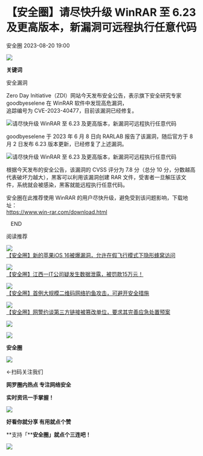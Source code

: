 #  【安全圈】请尽快升级 WinRAR 至 6.23 及更高版本，新漏洞可远程执行任意代码   
 安全圈   2023-08-20 19:00  
  
![](https://mmbiz.qpic.cn/mmbiz_jpg/aBHpjnrGylgSxa9I02IBd3bgLEhwfJCeRibw3LEjMujeAhD2CvyiaVCZJVHGHODbkPx3pViaX0sAibZsDun6sicUzdQ/640?wx_fmt=jpeg "")  
  
  
**关键词**  
  
  
  
安全漏洞  
  
  
  
Zero Day Initiative（ZDI）网站今天发布安全公告，表示旗下安全研究专家 goodbyeselene 在 WinRAR 软件中发现高危漏洞，  
追踪编号为 CVE-2023-40477，目前该漏洞已经修复。  
  
![](https://mmbiz.qpic.cn/sz_mmbiz_jpg/aBHpjnrGylja35Al3dvjEb6vp5O3Ur5bOKpG2zO39licrXvsdUEVajw6uBzjMo9pl1Oxm6kM3ibUBwiabqn6JibAvw/640?wx_fmt=jpeg "请尽快升级 WinRAR 至 6.23 及更高版本，新漏洞可远程执行任意代码")  
  
goodbyeselene 于 2023 年 6 月 8 日向 RARLAB 报告了该漏洞，随后官方于 8 月 2 日发布 6.23 版本更新，已经修复了上述漏洞。  
  
![](https://mmbiz.qpic.cn/sz_mmbiz_png/aBHpjnrGylja35Al3dvjEb6vp5O3Ur5bibFtXRfwhkmgiaCrMNt0gnxp1YOu0gN0Utqa1lFhJeQRNBv13KCORIjw/640?wx_fmt=png "请尽快升级 WinRAR 至 6.23 及更高版本，新漏洞可远程执行任意代码")  
  
根据今天发布的安全公告，该漏洞的 CVSS 评分为 7.8 分（总分 10 分，分数越高代表破坏力越大），黑客可以利用该漏洞创建 RAR 文件，受害者一旦解压该文件，系统就会被感染，黑客就能远程执行任意代码。  
  
安全圈在此推荐使用 WinRAR 的用户尽快升级，避免受到该问题影响，下载地址：  
https://www.win-rar.com/download.html  
  
  
   END    
  
  
阅读推荐  
  
  
![](https://mmbiz.qpic.cn/sz_mmbiz_jpg/aBHpjnrGylja35Al3dvjEb6vp5O3Ur5btXgTksljxCIMhOSXI3T1eu5a8Vian3uwrWictHlODHqHfYspa2yI2tGQ/640?wx_fmt=jpeg "")  
[【安全圈】新的苹果iOS 16被爆漏洞，允许在假飞行模式下隐形蜂窝访问](http://mp.weixin.qq.com/s?__biz=MzIzMzE4NDU1OQ==&mid=2652042320&idx=1&sn=4fd648be22478735163712c1a8536774&chksm=f36fd810c41851060e5d63839f628d20fe0606e7c1a9b03a9a0c26eb78f81c46fea3e58f1be3&scene=21#wechat_redirect)  
[](http://mp.weixin.qq.com/s?__biz=MzIzMzE4NDU1OQ==&mid=2652042320&idx=1&sn=4fd648be22478735163712c1a8536774&chksm=f36fd810c41851060e5d63839f628d20fe0606e7c1a9b03a9a0c26eb78f81c46fea3e58f1be3&scene=21#wechat_redirect)  
  
  
  
![](https://mmbiz.qpic.cn/sz_mmbiz_png/aBHpjnrGylgdKibeDibwor3bmBFGNEhOS6H4e4t6No0ytn0DiaFs25lAPBHFEjH7ZTnH3IYxamRWFenNpxmzy0OQA/640?wx_fmt=png "")  
[【安全圈】江西一IT公司疑发生数据泄露，被罚款15万元！](http://mp.weixin.qq.com/s?__biz=MzIzMzE4NDU1OQ==&mid=2652042320&idx=2&sn=44fa142a3ea59c5c897cb5b00d7647a7&chksm=f36fd810c41851061c1614b6c68fe6bcc3548d97e2cbe5b6fadd7e5326c3f3ee6a1e9afd7359&scene=21#wechat_redirect)  
  
  
  
![](https://mmbiz.qpic.cn/sz_mmbiz_jpg/aBHpjnrGylja35Al3dvjEb6vp5O3Ur5b1dfXrLBW7Roibw3dueVHp7keNficaMupBy5JtMGQggVNVOQva8xLn3nw/640?wx_fmt=jpeg "")  
[【安全圈】首例大规模二维码网络钓鱼攻击，可避开安全措施](http://mp.weixin.qq.com/s?__biz=MzIzMzE4NDU1OQ==&mid=2652042320&idx=3&sn=c3b112a7c2421ff4d23ccb598afeded4&chksm=f36fd810c4185106acc28fecd78435345e985d9332f6c33a929e697756ff37b17c3774daadcc&scene=21#wechat_redirect)  
  
  
  
![](https://mmbiz.qpic.cn/sz_mmbiz_jpg/aBHpjnrGylja35Al3dvjEb6vp5O3Ur5b9icpiblJ8jxIFuOFKXnI81X6DVp3Tzs6Nv9ibyUd9Gd64icicvTrRHObNuQ/640?wx_fmt=jpeg "")  
[【安全圈】网警约谈第三方链接被篡改单位，要求其完善应急处置预案](http://mp.weixin.qq.com/s?__biz=MzIzMzE4NDU1OQ==&mid=2652042320&idx=4&sn=18cbf68632f1206d64cd809ec2a98dbf&chksm=f36fd810c41851060a7d71d266162ee0ab7d2986b39611256ad50af34bd71c66da4ddf3cd93d&scene=21#wechat_redirect)  
  
  
  
![](https://mmbiz.qpic.cn/mmbiz_gif/aBHpjnrGylgeVsVlL5y1RPJfUdozNyCEft6M27yliapIdNjlcdMaZ4UR4XxnQprGlCg8NH2Hz5Oib5aPIOiaqUicDQ/640?wx_fmt=gif "")  
  
  
  
![](https://mmbiz.qpic.cn/mmbiz_png/aBHpjnrGylgeVsVlL5y1RPJfUdozNyCEDQIyPYpjfp0XDaaKjeaU6YdFae1iagIvFmFb4djeiahnUy2jBnxkMbaw/640?wx_fmt=png "")  
  
**安全圈**  
  
![](https://mmbiz.qpic.cn/mmbiz_gif/aBHpjnrGylgeVsVlL5y1RPJfUdozNyCEft6M27yliapIdNjlcdMaZ4UR4XxnQprGlCg8NH2Hz5Oib5aPIOiaqUicDQ/640?wx_fmt=gif "")  
  
  
←扫码关注我们  
  
**网罗圈内热点 专注网络安全**  
  
**实时资讯一手掌握！**  
  
  
![](https://mmbiz.qpic.cn/mmbiz_gif/aBHpjnrGylgeVsVlL5y1RPJfUdozNyCE3vpzhuku5s1qibibQjHnY68iciaIGB4zYw1Zbl05GQ3H4hadeLdBpQ9wEA/640?wx_fmt=gif "")  
  
**好看你就分享 有用就点个赞**  
  
**支持「****安全圈」就点个三连吧！**  
  
![](https://mmbiz.qpic.cn/mmbiz_gif/aBHpjnrGylgeVsVlL5y1RPJfUdozNyCE3vpzhuku5s1qibibQjHnY68iciaIGB4zYw1Zbl05GQ3H4hadeLdBpQ9wEA/640?wx_fmt=gif "")  
  
  
